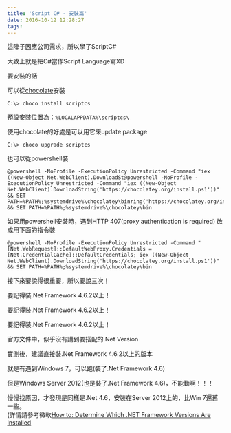 ```yaml
---
title: 'Script C# - 安裝篇'
date: 2016-10-12 12:28:27
tags:
---
```


這陣子因應公司需求，所以學了ScriptC#

大致上就是把C#當作Script Language寫XD

要安裝的話

可以從[chocolate](https://chocolatey.org/)安裝

``` shell
C:\> choco install scriptcs
```

預設安裝位置為：`%LOCALAPPDATA%\scriptcs\`

使用chocolate的好處是可以用它來update package

```
C:\> choco upgrade scriptcs
```

也可以從powershell裝

``` power shell
@powershell -NoProfile -ExecutionPolicy Unrestricted -Command "iex ((New-Object Net.WebClient).DownloadSt@powershell -NoProfile -ExecutionPolicy Unrestricted -Command "iex ((New-Object Net.WebClient).DownloadString('https://chocolatey.org/install.ps1'))" && SET PATH=%PATH%;%systemdrive%\chocolatey\binring('https://chocolatey.org/install.ps1'))" && SET PATH=%PATH%;%systemdrive%\chocolatey\bin
```

如果用powershell安裝時，遇到HTTP 407(proxy authentication is required)
改成用下面的指令裝

``` power shell
@powershell -NoProfile -ExecutionPolicy Unrestricted -Command "[Net.WebRequest]::DefaultWebProxy.Credentials = [Net.CredentialCache]::DefaultCredentials; iex ((New-Object Net.WebClient).DownloadString('https://chocolatey.org/install.ps1'))" && SET PATH=%PATH%;%systemdrive%\chocolatey\bin
```

接下來要說得很重要，所以要說三次！

要記得裝.Net Framework 4.6.2以上！

要記得裝.Net Framework 4.6.2以上！

要記得裝.Net Framework 4.6.2以上！

官方文件中，似乎沒有講到要搭配的.Net Version

實測後，建議直接裝.Net Framework 4.6.2以上的版本

就是有遇到Windows 7，可以跑(裝了.Net Framework 4.6)

但是Windows Server 2012(也是裝了.Net Framework 4.6)，不能動啊！！！

慢慢找原因，才發現是同樣是.Net 4.6，安裝在Server 2012上的，比Win 7還舊一些。  
(詳情請參考微軟[How to: Determine Which .NET Framework Versions Are Installed](http://0rz.tw/Dkovt)